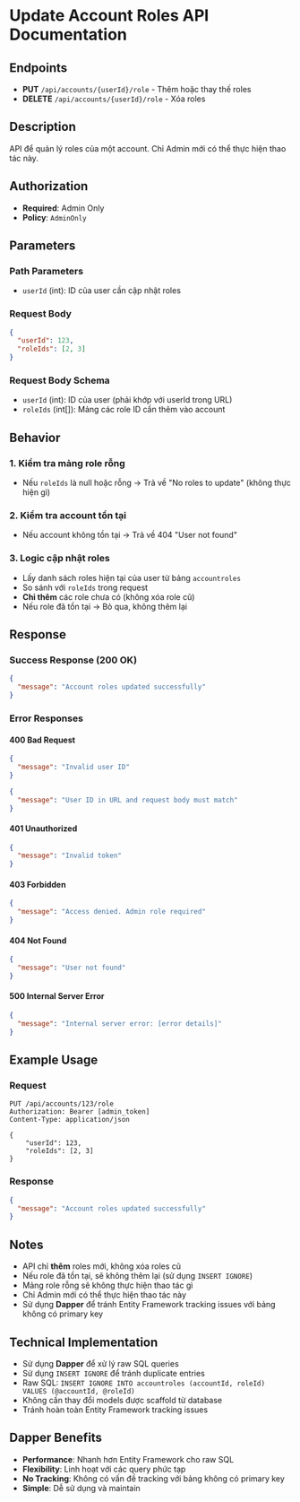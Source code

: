# Update Account Roles API Documentation

## Endpoints

- **PUT** `/api/accounts/{userId}/role` - Thêm hoặc thay thế roles
- **DELETE** `/api/accounts/{userId}/role` - Xóa roles

## Description

API để quản lý roles của một account. Chỉ Admin mới có thể thực hiện thao tác này.

## Authorization

- **Required**: Admin Only
- **Policy**: `AdminOnly`

## Parameters

### Path Parameters

- `userId` (int): ID của user cần cập nhật roles

### Request Body

```json
{
  "userId": 123,
  "roleIds": [2, 3]
}
```

### Request Body Schema

- `userId` (int): ID của user (phải khớp với userId trong URL)
- `roleIds` (int[]): Mảng các role ID cần thêm vào account

## Behavior

### 1. Kiểm tra mảng role rỗng

- Nếu `roleIds` là null hoặc rỗng → Trả về "No roles to update" (không thực hiện gì)

### 2. Kiểm tra account tồn tại

- Nếu account không tồn tại → Trả về 404 "User not found"

### 3. Logic cập nhật roles

- Lấy danh sách roles hiện tại của user từ bảng `accountroles`
- So sánh với `roleIds` trong request
- **Chỉ thêm** các role chưa có (không xóa role cũ)
- Nếu role đã tồn tại → Bỏ qua, không thêm lại

## Response

### Success Response (200 OK)

```json
{
  "message": "Account roles updated successfully"
}
```

### Error Responses

#### 400 Bad Request

```json
{
  "message": "Invalid user ID"
}
```

```json
{
  "message": "User ID in URL and request body must match"
}
```

#### 401 Unauthorized

```json
{
  "message": "Invalid token"
}
```

#### 403 Forbidden

```json
{
  "message": "Access denied. Admin role required"
}
```

#### 404 Not Found

```json
{
  "message": "User not found"
}
```

#### 500 Internal Server Error

```json
{
  "message": "Internal server error: [error details]"
}
```

## Example Usage

### Request

```http
PUT /api/accounts/123/role
Authorization: Bearer [admin_token]
Content-Type: application/json

{
    "userId": 123,
    "roleIds": [2, 3]
}
```

### Response

```json
{
  "message": "Account roles updated successfully"
}
```

## Notes

- API chỉ **thêm** roles mới, không xóa roles cũ
- Nếu role đã tồn tại, sẽ không thêm lại (sử dụng `INSERT IGNORE`)
- Mảng role rỗng sẽ không thực hiện thao tác gì
- Chỉ Admin mới có thể thực hiện thao tác này
- Sử dụng **Dapper** để tránh Entity Framework tracking issues với bảng không có primary key

## Technical Implementation

- Sử dụng **Dapper** để xử lý raw SQL queries
- Sử dụng `INSERT IGNORE` để tránh duplicate entries
- Raw SQL: `INSERT IGNORE INTO accountroles (accountId, roleId) VALUES (@accountId, @roleId)`
- Không cần thay đổi models được scaffold từ database
- Tránh hoàn toàn Entity Framework tracking issues

## Dapper Benefits

- **Performance**: Nhanh hơn Entity Framework cho raw SQL
- **Flexibility**: Linh hoạt với các query phức tạp
- **No Tracking**: Không có vấn đề tracking với bảng không có primary key
- **Simple**: Dễ sử dụng và maintain
